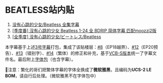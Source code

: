 # BEATLESS站内贴

1. [没有心跳的少女/Beatless 全集字幕](https://bbs.acgrip.com/forum.php?mod=viewthread&tid=3946&fromuid=27121)
2. [[季度番] 沒有心跳的少女 Beatless 1-24 全 BDRIP 简体字幕 匹配moozzi2版](https://bbs.acgrip.com/forum.php?mod=viewthread&tid=3973&fromuid=27121)
3. [[全季度] 没有心跳的少女/ビートレス/Beatless](https://bbs.acgrip.com/forum.php?mod=viewthread&tid=4159&fromuid=27121)

本字幕基于上述[3号字幕](https://bbs.acgrip.com/forum.php?mod=attachment&aid=MTE0MTN8MTIzYzIxNjR8MTY2MDQ5MjcyOXwyNzEyMXw0MTU5)打包，集成了该贴楼层：[#8](https://bbs.acgrip.com/forum.php?mod=redirect&goto=findpost&ptid=4159&pid=73670&fromuid=27121)（EP18越界）、[#12](https://bbs.acgrip.com/forum.php?mod=redirect&goto=findpost&ptid=4159&pid=81363&fromuid=27121)（EP20预告）、[#13](https://bbs.acgrip.com/forum.php?mod=redirect&goto=findpost&ptid=4159&pid=88796&fromuid=27121)（错别字）、[#14](https://bbs.acgrip.com/forum.php?mod=redirect&goto=findpost&ptid=4159&pid=89658&fromuid=27121)（繁体）的修正和补充，基于[VCB-S版本](https://vcb-s.com/archives/14903)统一了字幕文件名。最后附上[字体包](https://wwi.lanzoup.com/igNNr09kgsji)（也含字幕）。

🚧注意：繁化的哥们把繁体字幕的字体全换成了**微软雅黑**，且编码为**UCS-2 LE BOM**，请自行后处理。（微软雅黑不在字体包中）
